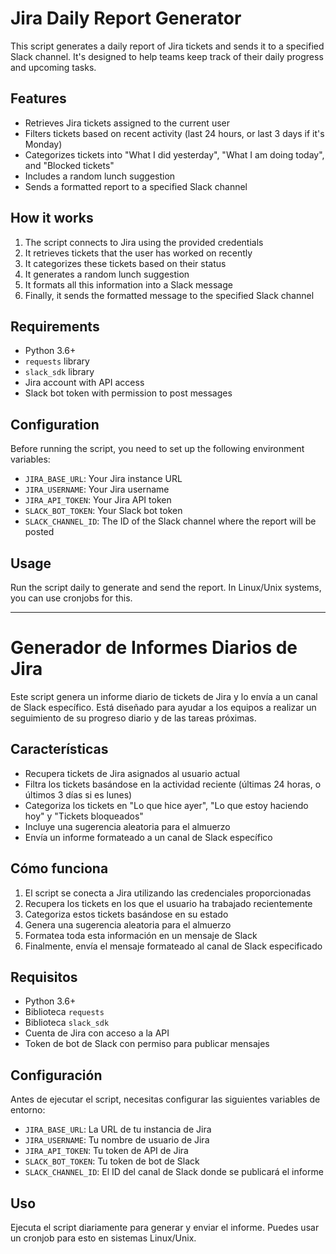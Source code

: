 # Jira Daily Report Generator

This script generates a daily report of Jira tickets and sends it to a specified Slack channel. It's designed to help teams keep track of their daily progress and upcoming tasks.

## Features

- Retrieves Jira tickets assigned to the current user
- Filters tickets based on recent activity (last 24 hours, or last 3 days if it's Monday)
- Categorizes tickets into "What I did yesterday", "What I am doing today", and "Blocked tickets"
- Includes a random lunch suggestion
- Sends a formatted report to a specified Slack channel

## How it works

1. The script connects to Jira using the provided credentials
2. It retrieves tickets that the user has worked on recently
3. It categorizes these tickets based on their status
4. It generates a random lunch suggestion
5. It formats all this information into a Slack message
6. Finally, it sends the formatted message to the specified Slack channel

## Requirements

- Python 3.6+
- `requests` library
- `slack_sdk` library
- Jira account with API access
- Slack bot token with permission to post messages

## Configuration

Before running the script, you need to set up the following environment variables:

- `JIRA_BASE_URL`: Your Jira instance URL
- `JIRA_USERNAME`: Your Jira username
- `JIRA_API_TOKEN`: Your Jira API token
- `SLACK_BOT_TOKEN`: Your Slack bot token
- `SLACK_CHANNEL_ID`: The ID of the Slack channel where the report will be posted

## Usage

Run the script daily to generate and send the report. In Linux/Unix systems, you can use cronjobs for this.


---

# Generador de Informes Diarios de Jira

Este script genera un informe diario de tickets de Jira y lo envía a un canal de Slack específico. Está diseñado para ayudar a los equipos a realizar un seguimiento de su progreso diario y de las tareas próximas.

## Características

- Recupera tickets de Jira asignados al usuario actual
- Filtra los tickets basándose en la actividad reciente (últimas 24 horas, o últimos 3 días si es lunes)
- Categoriza los tickets en "Lo que hice ayer", "Lo que estoy haciendo hoy" y "Tickets bloqueados"
- Incluye una sugerencia aleatoria para el almuerzo
- Envía un informe formateado a un canal de Slack específico

## Cómo funciona

1. El script se conecta a Jira utilizando las credenciales proporcionadas
2. Recupera los tickets en los que el usuario ha trabajado recientemente
3. Categoriza estos tickets basándose en su estado
4. Genera una sugerencia aleatoria para el almuerzo
5. Formatea toda esta información en un mensaje de Slack
6. Finalmente, envía el mensaje formateado al canal de Slack especificado

## Requisitos

- Python 3.6+
- Biblioteca `requests`
- Biblioteca `slack_sdk`
- Cuenta de Jira con acceso a la API
- Token de bot de Slack con permiso para publicar mensajes

## Configuración

Antes de ejecutar el script, necesitas configurar las siguientes variables de entorno:

- `JIRA_BASE_URL`: La URL de tu instancia de Jira
- `JIRA_USERNAME`: Tu nombre de usuario de Jira
- `JIRA_API_TOKEN`: Tu token de API de Jira
- `SLACK_BOT_TOKEN`: Tu token de bot de Slack
- `SLACK_CHANNEL_ID`: El ID del canal de Slack donde se publicará el informe

## Uso

Ejecuta el script diariamente para generar y enviar el informe. Puedes usar un cronjob para esto en sistemas Linux/Unix.

